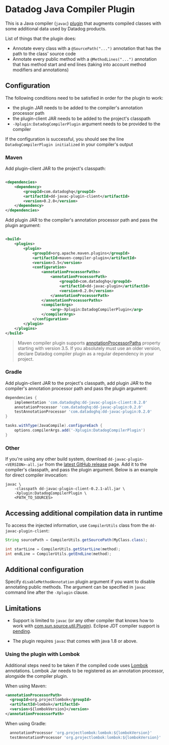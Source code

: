 # Datadog Java Compiler Plugin

This is a Java compiler (`javac`) [plugin](https://openjdk.org/groups/compiler/processing-code.html#plugin) that
augments compiled classes with some additional data used by Datadog products.

List of things that the plugin does:

- Annotate every class with a `@SourcePath("...")` annotation that has the path to the class' source code
- Annotate every public method with a `@MethodLines("...")` annotation that has method start and end lines (taking into account method modifiers and annotations)

## Configuration

The following conditions need to be satisfied in order for the plugin to work:

- the plugin JAR needs to be added to the compiler's annotation processor path
- the plugin-client JAR needs to be added to the project's classpath
- `-Xplugin:DatadogCompilerPlugin` argument needs to be provided to the compiler

If the configuration is successful, you should see the line `DatadogCompilerPlugin initialized` in your compiler's
output

### Maven

Add plugin-client JAR to the project's classpath:

```xml

<dependencies>
    <dependency>
        <groupId>com.datadoghq</groupId>
        <artifactId>dd-javac-plugin-client</artifactId>
        <version>0.2.0</version>
    </dependency>
</dependencies>
```

Add plugin JAR to the compiler's annotation processor path and pass the plugin argument:

```xml 

<build>
    <plugins>
        <plugin>
            <groupId>org.apache.maven.plugins</groupId>
            <artifactId>maven-compiler-plugin</artifactId>
            <version>3.5</version>
            <configuration>
                <annotationProcessorPaths>
                    <annotationProcessorPath>
                        <groupId>com.datadoghq</groupId>
                        <artifactId>dd-javac-plugin</artifactId>
                        <version>0.2.0</version>
                    </annotationProcessorPath>
                </annotationProcessorPaths>
                <compilerArgs>
                    <arg>-Xplugin:DatadogCompilerPlugin</arg>
                </compilerArgs>
            </configuration>
        </plugin>
    </plugins>
</build>
```

> Maven compiler plugin supports
> [annotationProcessorPaths](https://maven.apache.org/plugins/maven-compiler-plugin/compile-mojo.html#annotationProcessorPaths)
> property starting with version 3.5.
> If you absolutely must use an older version, declare Datadog compiler plugin as a regular dependency in your project.

### Gradle

Add plugin-client JAR to the project's classpath, add plugin JAR to the compiler's annotation processor path and pass
the plugin argument:

```groovy
dependencies {
    implementation 'com.datadoghq:dd-javac-plugin-client:0.2.0'
    annotationProcessor 'com.datadoghq:dd-javac-plugin:0.2.0'
    testAnnotationProcessor 'com.datadoghq:dd-javac-plugin:0.2.0'
}

tasks.withType(JavaCompile).configureEach {
    options.compilerArgs.add('-Xplugin:DatadogCompilerPlugin')
}
```

### Other

If you're using any other build system, download `dd-javac-plugin-<VERSION>-all.jar` from the [latest GitHub release](https://github.com/DataDog/dd-javac-plugin/releases/latest) page.
Add it to the compiler's classpath, and pass the plugin argument.
Below is an example for direct compiler invocation:

```shell
javac \
    -classpath dd-javac-plugin-client-0.2.1-all.jar \
    -Xplugin:DatadogCompilerPlugin \
    <PATH_TO_SOURCES>
```

## Accessing additional compilation data in runtime

To access the injected information, use `CompilerUtils` class from the `dd-javac-plugin-client`:

```java
String sourcePath = CompilerUtils.getSourcePath(MyClass.class);

int startLine = CompilerUtils.getStartLine(method);
int endLine = CompilerUtils.getEndLine(method);
```

## Additional configuration

Specify `disableMethodAnnotation` plugin argument if you want to disable annotating public methods.
The argument can be specified in `javac` command line after the `-Xplugin` clause.

## Limitations

- Support is limited to `javac` (or any other compiler that knows how to work
  with [com.sun.source.util.Plugin](https://docs.oracle.com/javase/8/docs/jdk/api/javac/tree/com/sun/source/util/Plugin.html)).
  Eclipse JDT compiler support is [pending](https://bugs.eclipse.org/bugs/show_bug.cgi?id=574899).

- The plugin requires `javac` that comes with java 1.8 or above.

### Using the plugin with Lombok
Additional steps need to be taken if the compiled code uses [Lombok](https://projectlombok.org/) annotations. 
Lombok Jar needs to be registered as an annotation processor, alongside the compiler plugin.

When using Maven:
```xml
<annotationProcessorPath>
  <groupId>org.projectlombok</groupId>
  <artifactId>lombok</artifactId>
  <version>${lombokVersion}</version>
</annotationProcessorPath>
```

When using Gradle: 
```groovy
  annotationProcessor 'org.projectlombok:lombok:${lombokVersion}'
  testAnnotationProcessor 'org.projectlombok:lombok:${lombokVersion}'
```
